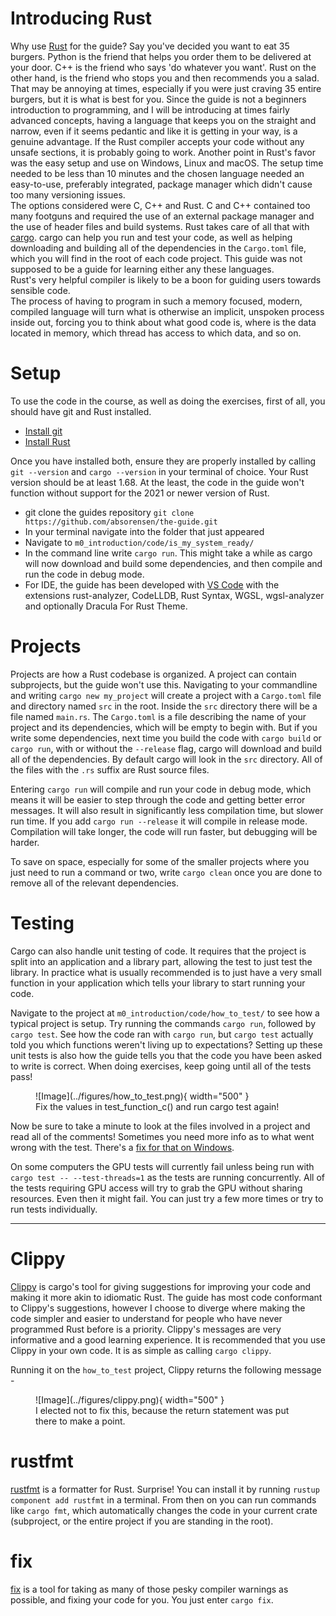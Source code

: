 # Introducing Rust
Why use [Rust](https://www.rust-lang.org/) for the guide? Say you've decided you want to eat 35 burgers.
Python is the friend that helps you order them to be delivered at your door.
C++ is the friend who says 'do whatever you want'. Rust on the other hand,
is the friend who stops you and then recommends you a salad. That may be annoying at times,
especially if you were just craving 35 entire burgers, but it is what is best for you.
Since the guide is not a beginners introduction to programming, and I will be introducing
at times fairly advanced concepts, having a language that keeps you on the straight and
narrow, even if it seems pedantic and like it is getting in your way, is a genuine advantage.
If the Rust compiler accepts your code without any unsafe sections, it is probably going to work.
Another point in Rust's favor was the easy setup and use on Windows, Linux and macOS.
The setup time needed to be less than 10 minutes and the chosen language needed an
easy-to-use, preferably integrated, package manager which didn't cause too many versioning issues.  
The options considered were C, C++ and Rust. C and C++ contained too many footguns and required the
use of an external package manager and the use of header files and build systems.
Rust takes care of all that with [cargo](https://doc.rust-lang.org/cargo/index.html).
cargo can help you run and test your code, as well as helping downloading and building all of the
dependencies in the ```Cargo.toml``` file, which you will find in the root of each code project.
This guide was not supposed to be a guide for learning either any these languages.  
Rust's very helpful compiler is likely to be a boon for guiding users towards sensible code.  
The process of having to program in such a memory focused, modern, compiled language
will turn what is otherwise an implicit, unspoken process inside out,
forcing you to think about what good code is, where is the data located in memory,
which thread has access to which data, and so on.

# Setup
To use the code in the course, as well as doing the exercises, first of all, you should have git and Rust installed.

* [Install git](https://git-scm.com/book/en/v2/Getting-Started-Installing-Git)
* [Install Rust](https://www.rust-lang.org/tools/install)

Once you have installed both, ensure they are properly installed by calling ```git --version``` and
```cargo --version``` in your terminal of choice. Your Rust version should be at least 1.68.
At the least, the code in the guide won't function without support for the 2021 or newer version of Rust.  

* git clone the guides repository
```git clone https://github.com/absorensen/the-guide.git```
* In your terminal navigate into the folder that just appeared
* Navigate to ```m0_introduction/code/is_my_system_ready/```
* In the command line write ```cargo run```. This might take a while as cargo will now download and build some
dependencies, and then compile and run the code in debug mode.
* For IDE, the guide has been developed with [VS Code](https://code.visualstudio.com/download) with the
extensions rust-analyzer, CodeLLDB, Rust Syntax, WGSL, wgsl-analyzer and optionally Dracula For Rust Theme.

# Projects
Projects are how a Rust codebase is organized. A project can contain subprojects, but the guide won't use this.
Navigating to your commandline and writing ```cargo new my_project``` will create a project with a ```Cargo.toml```
file and directory named ```src``` in the root. Inside the ```src``` directory there will be a file
named ```main.rs```. The ```Cargo.toml``` is a file describing the name of your project and its dependencies,
which will be empty to begin with. But if you write some dependencies, next time you build the code with
```cargo build``` or ```cargo run```, with or without the ```--release``` flag, cargo will download and build all
of the dependencies. By default cargo will look in the ```src``` directory. All of the files with the
```.rs``` suffix are Rust source files.

Entering ```cargo run``` will compile and run your code in debug mode, which means it will be easier to step
through the code and getting better error messages. It will also result in significantly less compilation
time, but slower run time. If you add ```cargo run --release``` it will compile in release mode.
Compilation will take longer, the code will run faster, but debugging will be harder.

To save on space, especially for some of the smaller projects where you just need to run a command or two,
write ```cargo clean``` once you are done to remove all of the relevant dependencies.

# Testing
Cargo can also handle unit testing of code. It requires that the project is split into an application and a
library part, allowing the test to just test the library. In practice what is usually recommended is to just
have a very small function in your application which tells your library to start running your code.

Navigate to the project at ```m0_introduction/code/how_to_test/``` to see how a typical project is
setup. Try running the commands ```cargo run```, followed by ```cargo test```. See how the code ran with
```cargo run```, but ```cargo test``` actually told you which functions weren't living up to expectations?
Setting up these unit tests is also how the guide tells you that the code you have been asked to write is correct.
When doing exercises, keep going until all of the tests pass!

<figure markdown>
![Image](../figures/how_to_test.png){ width="500" }
<figcaption>
Fix the values in test_function_c() and run cargo test again!
</figcaption>
</figure>

Now be sure to take a minute to look at the files involved in a project and read all of the comments!
Sometimes you need more info as to what went wrong with the test. There's a
[fix for that on Windows](https://stackoverflow.com/questions/59131262/rust-backtrace-on-windows).

On some computers the GPU tests will currently fail unless being run with ```cargo test -- --test-threads=1```
as the tests are running concurrently. All of the tests requiring GPU access will try to grab the GPU without
sharing resources. Even then it might fail. You can just try a few more times or try to run tests individually.  

_________________

# Clippy
[Clippy](https://doc.rust-lang.org/stable/clippy/index.html) is cargo's tool for giving suggestions for improving
your code and making it more akin to idiomatic Rust. The guide has most code conformant to Clippy's suggestions,
however I choose to diverge where making the code simpler and easier to understand for people who have
never programmed Rust before is a priority. Clippy's messages are very informative and a good learning experience.
It is recommended that you use Clippy in your own code. It is as simple as calling ```cargo clippy```.

Running it on the ```how_to_test``` project, Clippy returns the following message -
<figure markdown>
![Image](../figures/clippy.png){ width="500" }
<figcaption>
I elected not to fix this, because the return statement was put there to make a point.
</figcaption>
</figure>

# rustfmt
[rustfmt](https://github.com/rust-lang/rustfmt) is a formatter for Rust. Surprise!
You can install it by running ```rustup component add rustfmt``` in a terminal. From then on you can run commands
like ```cargo fmt```, which automatically changes the code in your current crate (subproject,
or the entire project if you are standing in the root).

# fix
[fix](https://doc.rust-lang.org/book/appendix-04-useful-development-tools.html#fix-your-code-with-rustfix) is
a tool for taking as many of those pesky compiler warnings as possible, and fixing your code for you. You just
enter ```cargo fix```.
